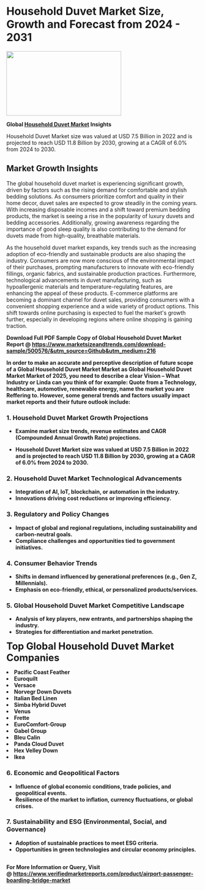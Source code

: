 <H1>Household Duvet Market Size, Growth and Forecast from 2024 - 2031</H1><img class="aligncenter size-medium wp-image-584254" src="https://thirdeyenews.in/wp-content/uploads/2024/09/Global-Market-Research-300x168.jpeg" alt="" width="300" height="168" /><p><strong>Global&nbsp;<a href="https://www.marketsizeandtrends.com/download-sample/500576/&amp;utm_source=Github&utm_medium=216">Household Duvet Market</a> Insights</strong></p><p>Household Duvet Market size was valued at USD 7.5 Billion in 2022 and is projected to reach USD 11.8 Billion by 2030, growing at a CAGR of 6.0% from 2024 to 2030.</p><p><h2>Market Growth Insights</h2> <p>The global household duvet market is experiencing significant growth, driven by factors such as the rising demand for comfortable and stylish bedding solutions. As consumers prioritize comfort and quality in their home decor, duvet sales are expected to grow steadily in the coming years. With increasing disposable incomes and a shift toward premium bedding products, the market is seeing a rise in the popularity of luxury duvets and bedding accessories. Additionally, growing awareness regarding the importance of good sleep quality is also contributing to the demand for duvets made from high-quality, breathable materials.</p> <p><strong></strong></p> <p>As the household duvet market expands, key trends such as the increasing adoption of eco-friendly and sustainable products are also shaping the industry. Consumers are now more conscious of the environmental impact of their purchases, prompting manufacturers to innovate with eco-friendly fillings, organic fabrics, and sustainable production practices. Furthermore, technological advancements in duvet manufacturing, such as hypoallergenic materials and temperature-regulating features, are enhancing the appeal of these products. E-commerce platforms are becoming a dominant channel for duvet sales, providing consumers with a convenient shopping experience and a wide variety of product options. This shift towards online purchasing is expected to fuel the market's growth further, especially in developing regions where online shopping is gaining traction.</p> <p><strong></p><p><span class=""><strong>Download Full PDF Sample Copy of Global Household Duvet Market Report</strong> @ <a href="https://www.marketsizeandtrends.com/download-sample/500576/&amp;utm_source=Github&utm_medium=216" target="_blank">https://www.marketsizeandtrends.com/download-sample/500576/&amp;utm_source=Github&utm_medium=216</a></span></p><p>In order to make an accurate and perceptive description of future scope of a Global&nbsp;Household Duvet Market Market as Global&nbsp;Household Duvet Market Market of 2025, you need to describe a clear Vision &ndash; What Industry or Linda can you think of for example: Quote from a Technology, healthcare, automotive, renewable energy, name the market you are Reffering to. However, some general trends and factors usually impact market reports and their future outlook include:</p><h3>1.&nbsp;<strong>Household Duvet Market Growth Projections</strong></h3><ul><li>Examine market size trends, revenue estimates and CAGR (Compounded Annual Growth Rate) projections.</li><li><p>Household Duvet Market size was valued at USD 7.5 Billion in 2022 and is projected to reach USD 11.8 Billion by 2030, growing at a CAGR of 6.0% from 2024 to 2030.</p></li></ul><h3>2.&nbsp;<strong>Household Duvet Market Technological Advancements</strong></h3><ul><li>Integration of AI, IoT, blockchain, or automation in the industry.</li><li>Innovations driving cost reductions or improving efficiency.</li></ul><h3>3.&nbsp;<strong>Regulatory and Policy Changes</strong></h3><ul><li>Impact of global and regional regulations, including sustainability and carbon-neutral goals.</li><li>Compliance challenges and opportunities tied to government initiatives.</li></ul><h3>4.&nbsp;<strong>Consumer Behavior Trends</strong></h3><ul><li>Shifts in demand influenced by generational preferences (e.g., Gen Z, Millennials).</li><li>Emphasis on eco-friendly, ethical, or personalized products/services.</li></ul><h3>5.&nbsp;<strong>Global Household Duvet Market Competitive Landscape</strong></h3><ul><li>Analysis of key players, new entrants, and partnerships shaping the industry.</li><li>Strategies for differentiation and market penetration.</li></ul><p data-pm-slice="1 1 []"><span style="color: inherit; font-family: inherit; font-size: 25px;">Top Global Household Duvet Market Companies</span></p><div class="" data-test-id=""><p><li>Pacific Coast Feather</li><li> Euroquilt</li><li> Versace</li><li> Norvegr Down Duvets</li><li> Italian Bed Linen</li><li> Simba Hybrid Duvet</li><li> Venus</li><li> Frette</li><li> EuroComfort-Group</li><li> Gabel Group</li><li> Bleu Calin</li><li> Panda Cloud Duvet</li><li> Hex Velley Down</li><li> Ikea</li></p></div><h3>6.&nbsp;<strong>Economic and Geopolitical Factors</strong></h3><ul><li>Influence of global economic conditions, trade policies, and geopolitical events.</li><li>Resilience of the market to inflation, currency fluctuations, or global crises.</li></ul><h3>7.&nbsp;<strong>Sustainability and ESG (Environmental, Social, and Governance)</strong></h3><ul><li>Adoption of sustainable practices to meet ESG criteria.</li><li>Opportunities in green technologies and circular economy principles.</li></ul><h2><strong style="font-size: 14px;">For More Information or Query, Visit @&nbsp;</strong><a style="background-color: #ffffff; font-size: 14px;" href="https://www.marketsizeandtrends.com/report/household-duvet-market/" target="_blank">https://www.verifiedmarketreports.com/product/airport-passenger-boarding-bridge-market</a></h2>
